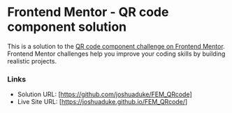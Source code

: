 # Frontend Mentor - QR code component solution

This is a solution to the [QR code component challenge on Frontend Mentor](https://www.frontendmentor.io/challenges/qr-code-component-iux_sIO_H). Frontend Mentor challenges help you improve your coding skills by building realistic projects.

### Links

- Solution URL: [https://github.com/joshuaduke/FEM_QRcode]
- Live Site URL: [https://joshuaduke.github.io/FEM_QRcode/]
